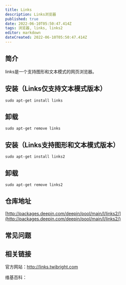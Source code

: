 ```yaml
---
title: Links
description: Links浏览器
published: true
date: 2022-06-10T05:50:47.414Z
tags: 浏览器, links, links2
editor: markdown
dateCreated: 2022-06-10T05:50:47.414Z
---
```


## 简介

links是一个支持图形和文本模式的网页浏览器。

## 安装（Links仅支持文本模式版本）

`sudo apt-get install links`

## 卸载

`sudo apt-get remove links`

## 安装（Links支持图形和文本模式版本）

`sudo apt-get install links2`

## 卸载

`sudo apt-get remove links2`

## 仓库地址

[http://packages.deepin.com/deepin/pool/main/l/links2/](http://packages.deepin.com/deepin/pool/main/l/links2/)

## 常见问题

## 相关链接
官方网站：http://links.twibright.com

维基百科：
